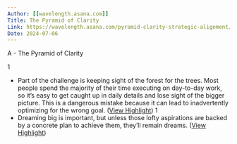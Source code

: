 ```yaml
---
Author: [[wavelength.asana.com]]
Title: The Pyramid of Clarity
Link: https://wavelength.asana.com/pyramid-clarity-strategic-alignment/
Date: 2024-07-06
---
```

A - The Pyramid of Clarity

1
- Part of the challenge is keeping sight of the forest for the trees. Most people spend the majority of their time executing on day-to-day work, so it’s easy to get caught up in daily details and lose sight of the bigger picture. This is a dangerous mistake because it can lead to inadvertently optimizing for the wrong goal. ([View Highlight](https://instapaper.com/read/1352531069/14296832))
1
- Dreaming big is important, but unless those lofty aspirations are backed by a concrete plan to achieve them, they’ll remain dreams. ([View Highlight](https://instapaper.com/read/1352531069/14296833))
